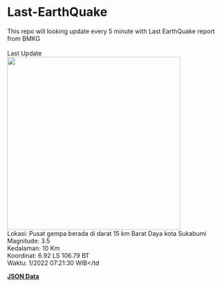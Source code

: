 # Last-EarthQuake
This repo will looking update every 5 minute with Last EarthQuake report from BMKG
<br>
<br>
Last Update
<br>
<img src="https://ews.bmkg.go.id/TEWS/data/20221127072130.mmi.jpg" width="400"/>
<br>
Lokasi: Pusat gempa berada di darat 15 km Barat Daya kota Sukabumi <br>
Magnitude: 3.5 <br>
Kedalaman: 10 Km <br>
Koordinat: 6.92 LS 106.79 BT <br>
Waktu: 1/2022 07:21:30 WIB</td <br>

<a href="./data/data.json">**JSON Data**</a>
